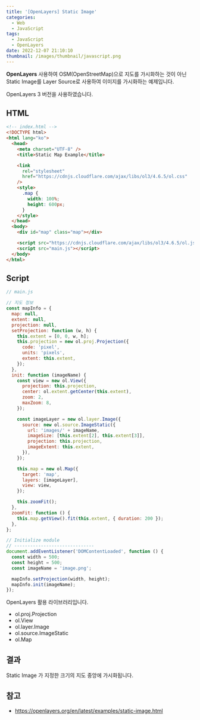 ```yaml
---
title: '[OpenLayers] Static Image'
categories:
  - Web
  - JavaScript
tags:
  - JavaScript
  - OpenLayers
date: 2022-12-07 21:10:10
thumbnail: /images/thumbnail/javascript.png
---
```


**OpenLayers** 사용하여 OSM(OpenStreetMap)으로 지도를 가시화하는 것이 아닌 Static Image를 Layer Source로 사용하여 이미지를 가시화하는 예제입니다.

OpenLayers 3 버전을 사용하였습니다.

## HTML

```html
<!-- index.html -->
<!DOCTYPE html>
<html lang="ko">
  <head>
    <meta charset="UTF-8" />
    <title>Static Map Example</title>

    <link
      rel="stylesheet"
      href="https://cdnjs.cloudflare.com/ajax/libs/ol3/4.6.5/ol.css"
    />
    <style>
      .map {
        width: 100%;
        height: 600px;
      }
    </style>
  </head>
  <body>
    <div id="map" class="map"></div>

    <script src="https://cdnjs.cloudflare.com/ajax/libs/ol3/4.6.5/ol.js"></script>
    <script src="main.js"></script>
  </body>
</html>
```

## Script

```js
// main.js

// 지도 정보
const mapInfo = {
  map: null,
  extent: null,
  projection: null,
  setProjection: function (w, h) {
    this.extent = [0, 0, w, h];
    this.projection = new ol.proj.Projection({
      code: 'pixel',
      units: 'pixels',
      extent: this.extent,
    });
  },
  init: function (imageName) {
    const view = new ol.View({
      projection: this.projection,
      center: ol.extent.getCenter(this.extent),
      zoom: 2,
      maxZoom: 8,
    });

    const imageLayer = new ol.layer.Image({
      source: new ol.source.ImageStatic({
        url: 'images/' + imageName,
        imageSize: [this.extent[2], this.extent[3]],
        projection: this.projection,
        imageExtent: this.extent,
      }),
    });

    this.map = new ol.Map({
      target: 'map',
      layers: [imageLayer],
      view: view,
    });

    this.zoomFit();
  },
  zoomFit: function () {
    this.map.getView().fit(this.extent, { duration: 200 });
  },
};

// Initialize module
// ------------------------------
document.addEventListener('DOMContentLoaded', function () {
  const width = 500;
  const height = 500;
  const imageName = 'image.png';

  mapInfo.setProjection(width, height);
  mapInfo.init(imageName);
});
```

OpenLayers 활용 라이브러리입니다.

- ol.proj.Projection
- ol.View
- ol.layer.Image
- ol.source.ImageStatic
- ol.Map

## 결과

Static Image 가 지정한 크기의 지도 중앙에 가시화됩니다.

## 참고

- https://openlayers.org/en/latest/examples/static-image.html
